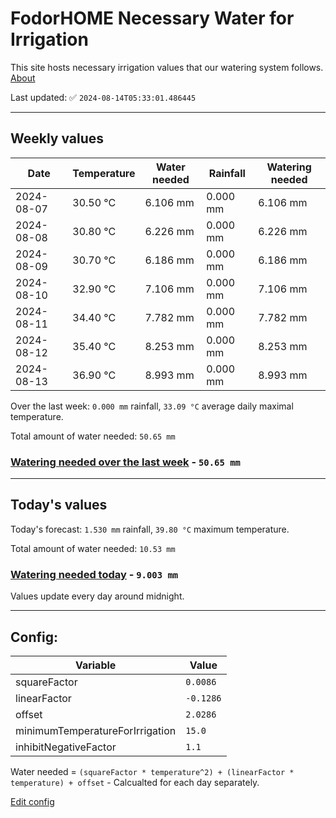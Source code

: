 # FodorHOME Necessary Water for Irrigation

This site hosts necessary irrigation values that our watering system follows. [About](https://github.com/redyau/irrigation)

Last updated: ✅ `2024-08-14T05:33:01.486445`

---

## Weekly values

| Date | Temperature | Water needed | Rainfall | Watering needed |
|-----|-----|-----|-----|-----|
| 2024-08-07 | 30.50 °C | 6.106 mm | 0.000 mm | 6.106 mm |
| 2024-08-08 | 30.80 °C | 6.226 mm | 0.000 mm | 6.226 mm |
| 2024-08-09 | 30.70 °C | 6.186 mm | 0.000 mm | 6.186 mm |
| 2024-08-10 | 32.90 °C | 7.106 mm | 0.000 mm | 7.106 mm |
| 2024-08-11 | 34.40 °C | 7.782 mm | 0.000 mm | 7.782 mm |
| 2024-08-12 | 35.40 °C | 8.253 mm | 0.000 mm | 8.253 mm |
| 2024-08-13 | 36.90 °C | 8.993 mm | 0.000 mm | 8.993 mm |


Over the last week: `0.000 mm` rainfall, `33.09 °C` average daily maximal temperature.

Total amount of water needed: `50.65 mm`

### [Watering needed over the last week](lastweek.txt) - `50.65 mm`

---

## Today's values

Today's forecast: `1.530 mm` rainfall, `39.80 °C` maximum temperature.

Total amount of water needed: `10.53 mm`

### [Watering needed today](today.txt) - `9.003 mm`

Values update every day around midnight.

---

## Config:

| Variable | Value |
|-----|-----|
| squareFactor | `0.0086` |
| linearFactor | `-0.1286` |
| offset | `2.0286` |
| minimumTemperatureForIrrigation | `15.0` |
| inhibitNegativeFactor | `1.1` |

Water needed = `(squareFactor * temperature^2) + (linearFactor * temperature) + offset` - Calcualted for each day separately.

[Edit config](https://github.com/RedyAu/irrigation/edit/main/config.json)
